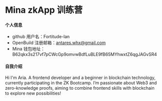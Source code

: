 # Mina zkApp 训练营


#### 个人信息

- github 用户名：Fortitude-lan
- OpenBuild 注册邮箱：antares.whx@gmail.com
- Mina 钱包地址：B62qkx3s217vf7pCWcGp9omvwBdfLuBLE9fB65MYhwxtZ6qgJAGvSR4

#### 自我介绍

Hi  I'm Aria. A frontend developer and a beginner in blockchain technology, currently participating in the ZK Bootcamp. I’m passionate about Web3 and zero-knowledge proofs, aiming to combine frontend skills with blockchain to explore new possibilities!